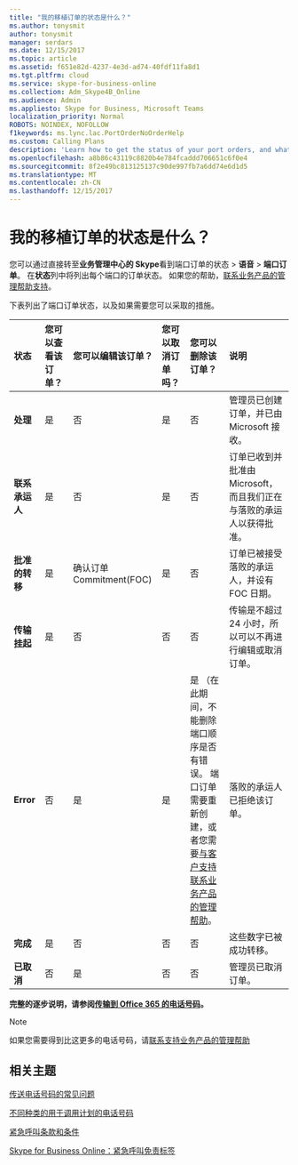 ```yaml
---
title: "我的移植订单的状态是什么？"
ms.author: tonysmit
author: tonysmit
manager: serdars
ms.date: 12/15/2017
ms.topic: article
ms.assetid: f651e82d-4237-4e3d-ad74-40fdf11fa8d1
ms.tgt.pltfrm: cloud
ms.service: skype-for-business-online
ms.collection: Adm_Skype4B_Online
ms.audience: Admin
ms.appliesto: Skype for Business, Microsoft Teams
localization_priority: Normal
ROBOTS: NOINDEX, NOFOLLOW
f1keywords: ms.lync.lac.PortOrderNoOrderHelp
ms.custom: Calling Plans
description: 'Learn how to get the status of your port orders, and what the different actions you can take on them. '
ms.openlocfilehash: a8b86c43119c8820b4e784fcaddd706651c6f0e4
ms.sourcegitcommit: 8f2e49bc813125137c90de997fb7a6dd74e6d1d5
ms.translationtype: MT
ms.contentlocale: zh-CN
ms.lasthandoff: 12/15/2017
---
```

# <a name="whats-the-status-of-my-port-orders"></a>我的移植订单的状态是什么？

您可以通过直接转至**业务管理中心的 Skype**看到端口订单的状态 > **语音** > **端口订单**。 在**状态**列中将列出每个端口的订单状态。 如果您的帮助，[联系业务产品的管理帮助支持](http://technet.microsoft.com/library/32a17ca7-6fa0-4870-8a8d-e25ba4ccfd4b%28Office.14%29.aspx)。
  
下表列出了端口订单状态，以及如果需要您可以采取的措施。 
  
|**状态**|**您可以查看该订单？**|**您可以编辑该订单？**|**您可以取消订单吗？**|**您可以删除该订单？**|**说明**|
|:-----|:-----|:-----|:-----|:-----|:-----|
|**处理** <br/> |是  <br/> |否  <br/> |是  <br/> |否  <br/> |管理员已创建订单，并已由 Microsoft 接收。  <br/> |
|**联系承运人** <br/> |是  <br/> |否  <br/> |是  <br/> |否  <br/> |订单已收到并批准由 Microsoft，而且我们正在与落败的承运人以获得批准。  <br/> |
|**批准的转移** <br/> |是  <br/> |确认订单 Commitment(FOC)  <br/> |是  <br/> |否  <br/> |订单已被接受落败的承运人，并设有 FOC 日期。  <br/> |
|**传输挂起** <br/> |是  <br/> |否  <br/> |否  <br/> |否  <br/> |传输是不超过 24 小时，所以可以不再进行编辑或取消订单。  <br/> |
|**Error** <br/> |否  <br/> |是  <br/> |是  <br/> |是 （在此期间，不能删除端口顺序是否有错误。 端口订单需要重新创建，或者您需要[与客户支持联系业务产品的管理帮助](http://technet.microsoft.com/library/32a17ca7-6fa0-4870-8a8d-e25ba4ccfd4b%28Office.14%29.aspx)。  <br/> |落败的承运人已拒绝该订单。  <br/> |
|**完成** <br/> |是  <br/> |否  <br/> |否  <br/> |否  <br/> |这些数字已被成功转移。  <br/> |
|**已取消** <br/> |否  <br/> |是  <br/> |否  <br/> |否  <br/> |管理员已取消订单。  <br/> |
   
 **完整的逐步说明，请参阅[传输到 Office 365 的电话号码](transfer-phone-numbers-to-office-365.md)。**
 
> [!NOTE]
> 如果您需要得到比这更多的电话号码，请[联系支持业务产品的管理帮助](https://support.office.com/article/32a17ca7-6fa0-4870-8a8d-e25ba4ccfd4b)

  
## <a name="related-topics"></a>相关主题
[传送电话号码的常见问题](transferring-phone-numbers-common-questions.md)

[不同种类的用于调用计划的电话号码](different-kinds-of-phone-numbers-used-for-calling-plans.md)

[紧急呼叫条款和条件](emergency-calling-terms-and-conditions.md)

[Skype for Business Online：紧急呼叫免责标签](https://go.microsoft.com/fwlink/?LinkID=692099)
